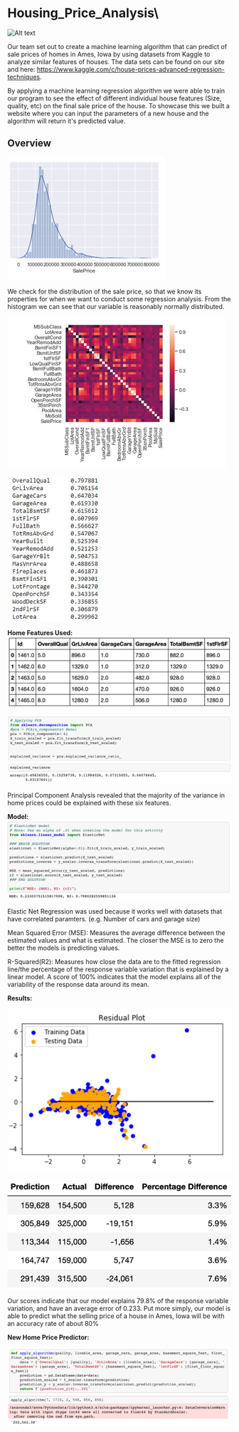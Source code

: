 # Housing_Price_Analysis\
![Alt text](https://a1.r9cdn.net/rimg/himg/ef/91/94/sembo-US-H254064-294144a_hb_a_003.jpg_resizeMode=FitInside_formatSettings=jpeg(quality-90)-663391.jpg?width=500&height=350&crop=true&caller=HotelDetailsPhoto "Iowa House")

Our team set out to create a machine learning algorithm that can predict of sale prices of homes in Ames, Iowa by using datasets from Kaggle to analyze similar features of houses. The data sets can be found on our site and here: https://www.kaggle.com/c/house-prices-advanced-regression-techniques.

By applying a machine learning regression algorithm we were able to train our program to see the effect of different individual house features (Size, quality, etc) on the final sale price of the house. To showcase this we built a website where you can input the parameters of a new house and the algorithm will return it's predicted value.

## Overview
![Alt text](https://github.com/DLaury/Housing_Price_Analysis/blob/master/Iowa%20Images/Distribution_SalePrice.JPG)

We check for the distribution of the sale price, so that we know its properties for when we want to conduct some regression analysis. From the histogram we can see that our variable is reasonably normally distributed. 

![Alt text](https://github.com/DLaury/Housing_Price_Analysis/blob/master/Iowa%20Images/Correlation%20Matrix.JPG)

![Alt text](https://github.com/DLaury/Housing_Price_Analysis/blob/master/Iowa%20Images/Correlation%20Matrix%202.JPG)


**Home Features Used:**
![Alt text](https://github.com/DLaury/Housing_Price_Analysis/blob/master/Iowa%20Images/Dataframe.png)

![Alt text](https://github.com/DLaury/Housing_Price_Analysis/blob/master/Iowa%20Images/Explained_Variance.png)

Principal Component Analysis revealed that the majority of the variance in home prices could be explained with these six features. 

**Model:**
![Alt text](https://github.com/DLaury/Housing_Price_Analysis/blob/master/Iowa%20Images/Elastic_Net_Model.png)

Elastic Net Regression was used because it works well with datasets that have correlated paramters. (e.g. Number of cars and garage size)

Mean Squared Error (MSE): Measures the average difference between the estimated values and what is estimated. The closer the MSE is to zero the better the models is predicting values.

R-Squared(R2): Measures how close the data are to the fitted regression line/the percentage of the response variable variation that is explained by a linear model. A score of 100% indicates that the model explains all of the variability of the response data around its mean. 


**Results:**

![Alt text](https://github.com/DLaury/Housing_Price_Analysis/blob/master/Iowa%20Images/Chart.png)

![Alt text](https://github.com/DLaury/Housing_Price_Analysis/blob/master/Iowa%20Images/Predict_vs_actual_percentage.png)

Our scores indicate that our model explains 79.8% of the response variable variation, and have an average error of 0.233. Put more simply, our model is able to predict what the selling price of a house in Ames, Iowa will be with an accuracy rate of about 80% 

**New Home Price Predictor:**

![Alt text](https://github.com/DLaury/Housing_Price_Analysis/blob/master/Iowa%20Images/Predictor_algorithm.png)
